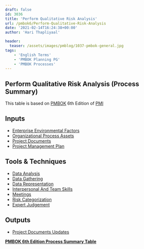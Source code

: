 ```yaml
---
draft: false
id: 3036   
title: 'Perform Qualitative Risk Analysis'
url: /pmbok6/Perform-Qualitative-Risk-Analysis
date: '2021-02-14T16:24:38+00:00'
author: 'Hari Thapliyaal'

header:
  teaser: /assets/images/pmblog/1037-pmbok-general.jpg
tags:
    - 'English Terms'
    - 'PMBOK Planning PG'
    - 'PMBOK Processes'
---
```


## Perform Qualitative Risk Analysis (Process Summary)

This table is based on [PMBOK](https://www.pmi.org/pmbok-guide-standards) 6th Edition of [PMI](https://www.pmi.org)

## **Inputs**

- [Enterprise Environmental Factors](/pmbok6/enterprise-environmental-factors)
- [Organizational Process Assets](/pmbok6/organizational-process-assets)
- [Project Documents](/pmbok6/project-documents)
- [Project Management Plan](/pmbok6/project-management-plan)

## **Tools &amp; Techniques**

- [Data Analysis](/pmbok6/data-analysis)
- [Data Gathering](/pmbok6/data-gathering)
- [Data Representation](/pmbok6/data-representation)
- [Interpersonal And Team Skills](/pmbok6/interpersonal-and-team-skills)
- [Meetings](/pmbok6/meetings)
- [Risk Categorization](/pmbok6/risk-categorization)
- [Expert Judgement](/pmbok6/expert-judgement)

## **Outputs**

- [Project Documents Updates](/pmbok6/project-documents-updates)

**[PMBOK 6th Edition Process Summary Table](process-groups-and-processes-in-pmbok6/)**